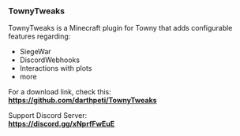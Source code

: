 ### **TownyTweaks**
TownyTweaks is a Minecraft plugin for Towny that adds configurable features regarding:

- SiegeWar
- DiscordWebhooks
- Interactions with plots
- more

For a download link, check this:\
**https://github.com/darthpeti/TownyTweaks** 

Support Discord Server:\
**https://discord.gg/xNprfFwEuE**
